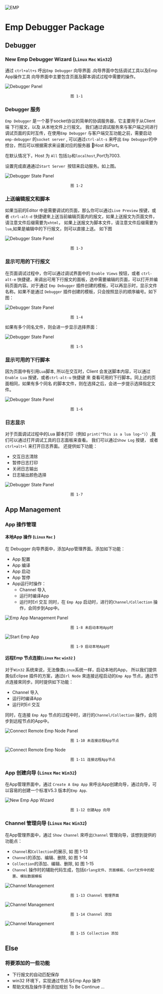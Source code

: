 ![EMP](https://raw.githubusercontent.com/wiki/RYTong/emp-debugger/images/emp.png)
# Emp Debugger Package

## Debugger
### New Emp Debugger Wizard (`Linux` `Mac` `Win32`)
通过 `ctrl+alt+s` 呼出`Emp Debugger` 向导界面 .向导界面中包括调试工具以及Emp App操作工具
向导界面中主要包含页面及脚本调试过程中需要的操作。

![Debugger Panel](https://raw.githubusercontent.com/wiki/RYTong/emp-debugger/images/feature_1.png)

                                  图 1-1

### Debugger 服务
`Emp Debugger` 是一个基于socket协议的简单的协调服务器，它主要用于从Client端 下行报文，以及
从本地文件上行报文。
我们通过调试服务來与客户端之间进行 调试页面的实时互传，在使用`Emp Debugger` 与客户端交互功能之前，需要启动`emp-debugger` 的`socket server` , 可以通过`ctrl-alt-s` 来呼出 `Emp Debugger`的中控台，然后可以根据需求来设置对应的服务器
Host 和Port。

在默认情况下，Host 为 `All` 包括`Ip`和`localhost`,Port为7003.

设置完成直通通过`Start Server `按钮来启动服务。如上图。

![Debugger State Panel](https://raw.githubusercontent.com/wiki/RYTong/emp-debugger/images/feature_5.png)

                                  图 1-2

### 上送编辑报文和脚本

如果当前的Editor 中是需要调试的页面，那么你可以通过`Live Preview` 按键，或者 `ctrl-alt-d` 快捷键來上送当前编辑页面内的报文，如果上送报文为页面文件，请注意文件后缀需要为`xhtml`，
如果上送报文为脚本文件，请注意文件后缀需要为`lua`,如果是编辑中的下行报文，则可以直接上送。
如下图

![Debugger State Panel](https://raw.githubusercontent.com/wiki/RYTong/emp-debugger/images/feature_51.png)

                                  图 1-3

### 显示可用的下行报文
在页面调试过程中，你可以通过调试界面中的 `Enable Views` 按钮，或者 `ctrl-alt-e` 快捷键，来调出可用下行报文的面板，选中需要编辑的页面，可以打开并编码页面内容。对于通过 `Emp Debugger` 插件创建的模板，可以再显示时，显示文件名称。如果不是通过 `Debugger` 插件创建的模板，只会按照显示的顺序编号。如下图：

![Debugger State Panel](https://raw.githubusercontent.com/wiki/RYTong/emp-debugger/images/feature_11.png)

                                  图 1-4


如果有多个同名文件，则会进一步显示选择界面：

![Debugger State Panel](https://raw.githubusercontent.com/wiki/RYTong/emp-debugger/images/feature_12.png)

                                  图 1-5

### 显示可用的下行脚本

因为页面中有引用`Lua`脚本, 所以在交互时，Client 会发送脚本内容，可以通过 `Enable Lua` 按键，或者`ctrl-alt-u` 快捷键 來
查看可用的下行脚本。同上述的页面相同，如果有多个同名 的脚本文件，则在选择之后，会进一步提示选择指定文件。

![Debugger State Panel](https://raw.githubusercontent.com/wiki/RYTong/emp-debugger/images/feature_13.png)

                                  图 1-6

### 日志显示
对于页面调试过程中的Lua 脚本打印（例如 `print("This is a lua log~")`）,我们可以通过打开调试工具的日志面板来查看。
我们可以通过`Show Log` 按键， 或者`ctrl+alt+l` 来打开日志界面。
还提供如下功能：
* 交互日志清除
* 暂停日志打印
* 关闭日志输出
* 日志输出颜色选择


![Debugger State Panel](https://raw.githubusercontent.com/wiki/RYTong/emp-debugger/images/feature_14.png)

                                  图 1-7

## App Management
### App 操作管理
#### 本地App 操作 (`Linux` `Mac` )
在 Debugger 向导界面中，添加App管理界面。添加如下功能：
* App 配置
* App 编译
* App 启动
* App 暂停
* App运行时操作：
   * Channel 导入
   * 运行时编译App
   * 运行时Erl 交互
同时，在 `Emp App` 启动时，进行的`Channel/Collection` 操作，会同步到App中。

![Emp App Management Panel](https://raw.githubusercontent.com/wiki/RYTong/emp-debugger/images/feature_3.png)

                                  图 1-8 未启动本地App时

![Start Emp App](https://raw.githubusercontent.com/wiki/RYTong/emp-debugger/images/feature_7.png)

                                  图 1-9 启动本地App时

#### 远程Emp 节点连接(`Linux` `Mac` `win32` )
对于`Win32` 系统来说，无法像类`Linux`系统一样，启动本地的App， 所以我们提供类似Eclipse 插件的方案，通过`Erl Node` 來连接远程启动的`Emp App` 节点，通过节点连接來同步。同时提供如下功能：
* Channel 导入
* 运行时编译App
* 运行时Erl 交互

同时，在连接 `Emp App` 节点的过程中时，进行的`Channel/Collection` 操作，会同步到远程节点的App中。

![Connect Remote Emp Node Panel](https://raw.githubusercontent.com/wiki/RYTong/emp-debugger/images/feature_4.png)

                                  图 1-10 未连接远程App节点

![Connect Remote Emp Node](https://raw.githubusercontent.com/wiki/RYTong/emp-debugger/images/feature_6.png)

                                  图 1-11 连接远程App节点

### App 创建向导 (`Linux` `Mac` `Win32`)
在App管理界面中，通过 `Create A Emp App` 來呼出App创建向导，通过向导，可以容易的创建一个标准V5.3 版本的`Emp App`.

![New Emp App Wizard](https://raw.githubusercontent.com/wiki/RYTong/emp-debugger/images/feature_8.png)

                                  图 1-12 创建App 向导


### Channel 管理向导 (`Linux` `Mac` `Win32`)
在App管理界面中，通过 `Show Channel` 來呼出`Channel` 管理向导，该想到提供的功能点：
* `Channel`和`Collection`的展示, 如 图 1-13
* `Channel`的添加、编辑、删除, 如 图 1-14
* `Collection`的添加、编辑、删除, 如 图 1-15
* `Channel` 操作时的辅助代码生成，包括`Erlang文件`、`页面模板`、`Conf文件中的配置`、`模拟数据模板`

![Channel Management](https://raw.githubusercontent.com/wiki/RYTong/emp-debugger/images/emp_channel_0.png)

                                  图 1-13 Channel 管理界面

![Channel Management](https://raw.githubusercontent.com/wiki/RYTong/emp-debugger/images/feature_9.png)

                                  图 1-14 Channel 添加

![Channel Management](https://raw.githubusercontent.com/wiki/RYTong/emp-debugger/images/feature_10.png)

                                  图 1-15 Collection 添加

## Else
### 将要添加的一些功能
* 下行报文的自动匹配保存
* win32 环境下，实现通过节点与Emp App 操作
* 帮助文档及操作手册添加规划
To Be Continue ...
